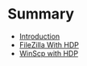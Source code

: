 # Summary

* [Introduction](README.md)
* [FileZilla With HDP](filezilla-with-hdp.md)
* [WinScp with HDP](winscp-with-hdp.md)

